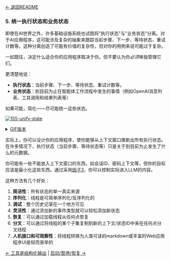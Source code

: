 [← 返回README](https://github.com/humanlayer/12-factor-agents/blob/main/README.md)

### 5. 统一执行状态和业务状态

即使在AI世界之外，许多基础设施系统也试图将"执行状态"与"业务状态"分离。对于AI应用程序，这可能涉及复杂的抽象来跟踪当前步骤、下一步、等待状态、重试计数等。这种分离创造了可能有价值的复杂性，但对你的用例来说可能过于复杂。

一如既往，决定什么适合你的应用程序取决于你。但不要认为你*必须*单独管理它们。

更清楚地说：

- **执行状态**：当前步骤、下一步、等待状态、重试计数等。
- **业务状态**：到目前为止在智能体工作流程中发生的事情（例如OpenAI消息列表、工具调用和结果列表等）

如果可能，简化——尽可能统一这些状态。

[![155-unify-state](https://github.com/humanlayer/12-factor-agents/blob/main/img/155-unify-state-animation.gif)](https://github.com/user-attachments/assets/e5a851db-f58f-43d8-8b0c-1926c99fc68d)


<details>
<summary><a href="https://github.com/humanlayer/12-factor-agents/blob/main/img/155-unify-state-animation.gif">GIF版本</a></summary>

![155-unify-state](https://github.com/humanlayer/12-factor-agents/blob/main/img/155-unify-state-animation.gif)]

</details>

实际上，你可以设计你的应用程序，使你能够从上下文窗口推断出所有执行状态。在许多情况下，执行状态（当前步骤、等待状态等）只是关于到目前为止发生了什么的元数据。

你可能有一些不能放入上下文窗口的东西，如会话ID、密码上下文等，但你的目标应该是最小化这些东西。通过采用[因子3](https://github.com/humanlayer/12-factor-agents/blob/main/content/factor-03-own-your-context-window.md)，你可以控制实际进入LLM的内容。

这种方法有几个好处：

1. **简洁性**：所有状态的单一真实来源
2. **序列化**：线程是可简单序列化/反序列化的
3. **调试**：整个历史记录在一个地方可见
4. **灵活性**：通过添加新的事件类型就可以轻松添加新状态
5. **恢复**：可以通过加载线程从任何点恢复
6. **分叉**：可以通过将线程的某个子集复制到新的上下文/状态ID中来在任何点分叉线程
7. **人机接口和可观察性**：将线程转换为人类可读的markdown或丰富的Web应用程序UI是轻而易举的

[← 工具是结构化输出](https://github.com/humanlayer/12-factor-agents/blob/main/content/factor-04-tools-are-structured-outputs.md) | [启动/暂停/恢复 →](https://github.com/humanlayer/12-factor-agents/blob/main/content/factor-06-launch-pause-resume.md)
